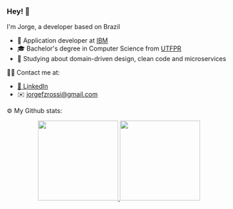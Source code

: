 ### Hey! :wave:

I'm Jorge, a developer based on Brazil

- 🚀 Application developer at [IBM](https://ibm.com)
- 🎓 Bachelor's degree in Computer Science from [UTFPR](http://www.utfpr.edu.br/)
- 📘 Studying about domain-driven design, clean code and microservices

🤝🏻 Contact me at:

- [:briefcase: LinkedIn](https://www.linkedin.com/in/jorgefzrossi/)
- ✉️ jorgefzrossi@gmail.com

⚙️ My Github stats:

<p align="center">
<a href="https://github.com/AVS1508">
  <img height="180em"  src="https://github-readme-stats.vercel.app/api?username=franzon&include_all_commits=true&count_private=true&show_icons=true&theme=tokyonight" />
  <img height="180em" src="https://github-readme-stats.vercel.app/api/top-langs/?username=franzon&layout=compact&theme=tokyonight&hide=dart"/>
</a>
</p>
